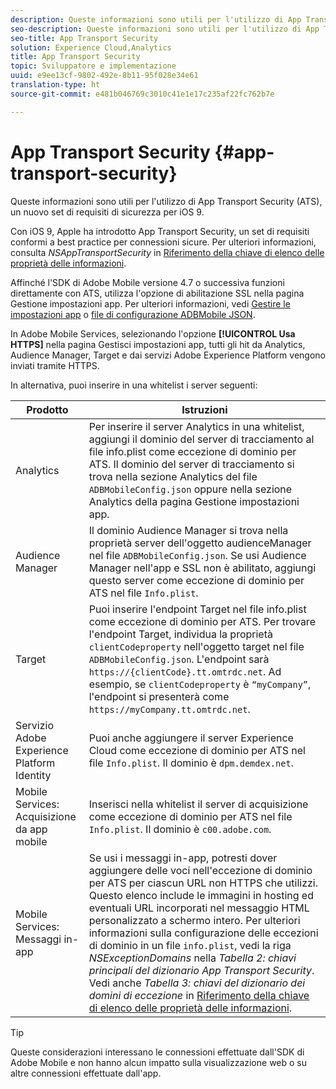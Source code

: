 ```yaml
---
description: Queste informazioni sono utili per l'utilizzo di App Transport Security (ATS), un nuovo set di requisiti di sicurezza per iOS 9.
seo-description: Queste informazioni sono utili per l'utilizzo di App Transport Security (ATS), un nuovo set di requisiti di sicurezza per iOS 9.
seo-title: App Transport Security
solution: Experience Cloud,Analytics
title: App Transport Security
topic: Sviluppatore e implementazione
uuid: e9ee13cf-9802-492e-8b11-95f028e34e61
translation-type: ht
source-git-commit: e481b046769c3010c41e1e17c235af22fc762b7e

---
```



# App Transport Security {#app-transport-security}

Queste informazioni sono utili per l'utilizzo di App Transport Security (ATS), un nuovo set di requisiti di sicurezza per iOS 9.

Con iOS 9, Apple ha introdotto App Transport Security, un set di requisiti conformi a best practice per connessioni sicure. Per ulteriori informazioni, consulta *NSAppTransportSecurity* in [Riferimento della chiave di elenco delle proprietà delle informazioni](https://developer.apple.com/library/prerelease/ios/technotes/App-Transport-Security-Technote/).

Affinché l'SDK di Adobe Mobile versione 4.7 o successiva funzioni direttamente con ATS, utilizza l'opzione di abilitazione SSL nella pagina Gestione impostazioni app. Per ulteriori informazioni, vedi [Gestire le impostazioni app](/help/using/c-manage-app-settings/c-manage-app-settings.md) o [file di configurazione ADBMobile JSON](/help/ios/configuration/json-config/json-config.md).

In Adobe Mobile Services, selezionando l'opzione **[!UICONTROL Usa HTTPS]** nella pagina Gestisci impostazioni app, tutti gli hit da Analytics, Audience Manager, Target e dai servizi Adobe Experience Platform vengono inviati tramite HTTPS.

In alternativa, puoi inserire in una whitelist i server seguenti:

| Prodotto | Istruzioni |
|--- |--- |
| Analytics | Per inserire il server Analytics in una whitelist, aggiungi il dominio del server di tracciamento al file info.plist come eccezione di dominio per ATS.  Il dominio del server di tracciamento si trova nella sezione Analytics del file `ADBMobileConfig.json` oppure nella sezione Analytics della pagina Gestione impostazioni app. |
| Audience Manager | Il dominio Audience Manager si trova nella proprietà server dell'oggetto audienceManager nel file `ADBMobileConfig.json`.  Se usi Audience Manager nell'app e SSL non è abilitato, aggiungi questo server come eccezione di dominio per ATS nel file `Info.plist`. |
| Target | Puoi inserire l'endpoint Target nel file info.plist come eccezione di dominio per ATS.  Per trovare l'endpoint Target, individua la proprietà `clientCodeproperty` nell'oggetto target nel file `ADBMobileConfig.json`. L'endpoint sarà `https://{clientCode}.tt.omtrdc.net`.  Ad esempio, se `clientCodeproperty` è `“myCompany”`, l'endpoint si presenterà come `https://myCompany.tt.omtrdc.net`. |
| Servizio Adobe Experience Platform Identity | Puoi anche aggiungere il server Experience Cloud come eccezione di dominio per ATS nel file `Info.plist`. Il dominio è `dpm.demdex.net`. |
| Mobile Services: Acquisizione da app mobile | Inserisci nella whitelist il server di acquisizione come eccezione di dominio per ATS nel file `Info.plist`. Il dominio è `c00.adobe.com`. |
| Mobile Services: Messaggi in-app | Se usi i messaggi in-app, potresti dover aggiungere delle voci nell'eccezione di dominio per ATS per ciascun URL non HTTPS che utilizzi. Questo elenco include le immagini in hosting ed eventuali URL incorporati nel messaggio HTML personalizzato a schermo intero.  Per ulteriori informazioni sulla configurazione delle eccezioni di dominio in un file `info.plist`, vedi la riga *NSExceptionDomains* nella *Tabella 2: chiavi principali del dizionario App Transport Security*. Vedi anche *Tabella 3: chiavi del dizionario dei domini di eccezione* in [Riferimento della chiave di elenco delle proprietà delle informazioni](https://developer.apple.com/library/prerelease/ios/technotes/App-Transport-Security-Technote/). |

>[!TIP]
>
>Queste considerazioni interessano le connessioni effettuate dall'SDK di Adobe Mobile e non hanno alcun impatto sulla visualizzazione web o su altre connessioni effettuate dall'app.

